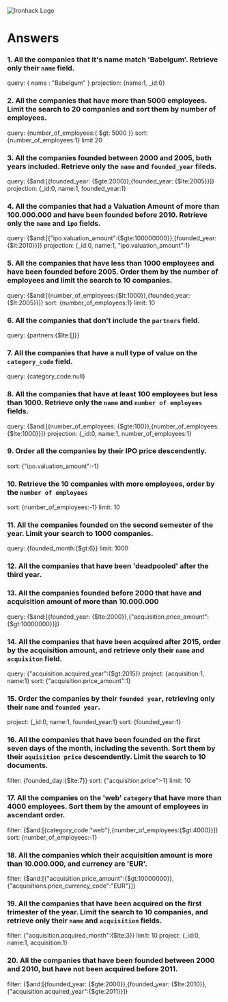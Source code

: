![Ironhack Logo](https://i.imgur.com/1QgrNNw.png)

# Answers

### 1. All the companies that it's name match 'Babelgum'. Retrieve only their `name` field.

<!-- Your Code Goes Here -->
query: { name : "Babelgum" }
projection: {name:1, _id:0}

### 2. All the companies that have more than 5000 employees. Limit the search to 20 companies and sort them by **number of employees**.

<!-- Your Code Goes Here -->
query: {number_of_employees:{ $gt: 5000 }}
sort: {number_of_employees:1}
limit 20

### 3. All the companies founded between 2000 and 2005, both years included. Retrieve only the `name` and `founded_year` fileds.

<!-- Your Code Goes Here -->
query: {$and:[{founded_year: {$gte:2000}},{founded_year: {$lte:2005}}]}
projection: {_id:0, name:1, founded_year:1}

### 4. All the companies that had a Valuation Amount of more than 100.000.000 and have been founded before 2010. Retrieve only the `name` and `ipo` fields.

<!-- Your Code Goes Here -->
query: {$and:[{"ipo.valuation_amount":{$gte:100000000}},{founded_year: {$lt:2010}}]}
projection: {_id:0, name:1, "ipo.valuation_amount":1}

### 5. All the companies that have less than 1000 employees and have been founded before 2005. Order them by the number of employees and limit the search to 10 companies.

<!-- Your Code Goes Here -->
query: {$and:[{number_of_employees:{$lt:1000}},{founded_year: {$lt:2005}}]}
sort: {number_of_employees:1}
limit: 10


### 6. All the companies that don't include the `partners` field.

<!-- Your Code Goes Here -->
query: {partners:{$lte:[]}}

### 7. All the companies that have a null type of value on the `category_code` field.

<!-- Your Code Goes Here -->
query: {category_code:null}

### 8. All the companies that have at least 100 employees but less than 1000. Retrieve only the `name` and `number of employees` fields.

<!-- Your Code Goes Here -->
query: {$and:[{number_of_employees: {$gte:100}},{number_of_employees: {$lte:1000}}]}
projection: {_id:0, name:1, number_of_employees:1}

### 9. Order all the companies by their IPO price descendently.

<!-- Your Code Goes Here -->
sort: {"ipo.valuation_amount":-1}

### 10. Retrieve the 10 companies with more employees, order by the `number of employees`

<!-- Your Code Goes Here -->
sort: {number_of_employees:-1}
limit: 10

### 11. All the companies founded on the second semester of the year. Limit your search to 1000 companies.

<!-- Your Code Goes Here -->
query: {founded_month:{$gt:6}}
limit: 1000

### 12. All the companies that have been 'deadpooled' after the third year.

<!-- Your Code Goes Here -->


### 13. All the companies founded before 2000 that have and acquisition amount of more than 10.000.000

<!-- Your Code Goes Here -->
query: {$and:[{founded_year: {$lte:2000}},{"acquisition.price_amount":{$gt:10000000}}]}

### 14. All the companies that have been acquired after 2015, order by the acquisition amount, and retrieve only their `name` and `acquisiton` field.

<!-- Your Code Goes Here -->
query: {"acquisition.acquired_year":{$gt:2015}}
project: {acquisition:1, name:1}
sort: {"acquisition.price_amount":1}


### 15. Order the companies by their `founded year`, retrieving only their `name` and `founded year`.

<!-- Your Code Goes Here -->
project: {_id:0, name:1, founded_year:1}
sort: {founded_year:1}

### 16. All the companies that have been founded on the first seven days of the month, including the seventh. Sort them by their `aquisition price` descendently. Limit the search to 10 documents.

<!-- Your Code Goes Here -->
filter: {founded_day:{$lte:7}}
sort: {"acquisition.price":-1}
limit: 10

### 17. All the companies on the 'web' `category` that have more than 4000 employees. Sort them by the amount of employees in ascendant order.

<!-- Your Code Goes Here -->
filter: {$and:[{category_code:"web"},{number_of_employees:{$gt:4000}}]}
sort: {number_of_employees:-1}

### 18. All the companies which their acquisition amount is more than 10.000.000, and currency are 'EUR'.

<!-- Your Code Goes Here -->
filter: {$and:[{"acquisition.price_amount":{$gt:10000000}},{"acquisitions.price_currency_code":"EUR"}]}


### 19. All the companies that have been acquired on the first trimester of the year. Limit the search to 10 companies, and retrieve only their `name` and `acquisition` fields.

<!-- Your Code Goes Here -->
filter: {"acquisition.acquired_month":{$lte:3}}
limit: 10
project: {_id:0, name:1, acquisition:1}

### 20. All the companies that have been founded between 2000 and 2010, but have not been acquired before 2011.

<!-- Your Code Goes Here -->
filter: {$and:[{founded_year: {$gte:2000}},{founded_year: {$lte:2010}},{"acquisition.acquired_year":{$gte:2011}}]}
